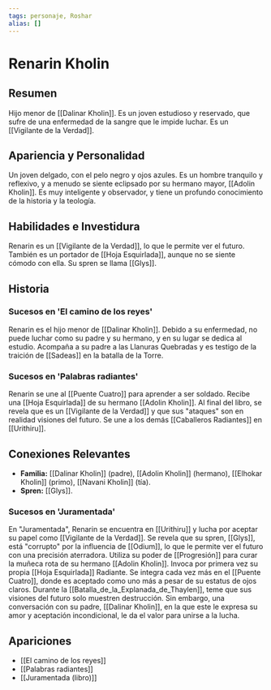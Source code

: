 ```yaml
---
tags: personaje, Roshar
alias: []
---
```


# Renarin Kholin

## Resumen
Hijo menor de [[Dalinar Kholin]]. Es un joven estudioso y reservado, que sufre de una enfermedad de la sangre que le impide luchar. Es un [[Vigilante de la Verdad]].

## Apariencia y Personalidad
Un joven delgado, con el pelo negro y ojos azules. Es un hombre tranquilo y reflexivo, y a menudo se siente eclipsado por su hermano mayor, [[Adolin Kholin]]. Es muy inteligente y observador, y tiene un profundo conocimiento de la historia y la teología.

## Habilidades e Investidura
Renarin es un [[Vigilante de la Verdad]], lo que le permite ver el futuro. También es un portador de [[Hoja Esquirlada]], aunque no se siente cómodo con ella. Su spren se llama [[Glys]].

## Historia
### Sucesos en 'El camino de los reyes'
Renarin es el hijo menor de [[Dalinar Kholin]]. Debido a su enfermedad, no puede luchar como su padre y su hermano, y en su lugar se dedica al estudio. Acompaña a su padre a las Llanuras Quebradas y es testigo de la traición de [[Sadeas]] en la batalla de la Torre.

### Sucesos en 'Palabras radiantes'
Renarin se une al [[Puente Cuatro]] para aprender a ser soldado. Recibe una [[Hoja Esquirlada]] de su hermano [[Adolin Kholin]]. Al final del libro, se revela que es un [[Vigilante de la Verdad]] y que sus "ataques" son en realidad visiones del futuro. Se une a los demás [[Caballeros Radiantes]] en [[Urithiru]].

## Conexiones Relevantes
* **Familia:** [[Dalinar Kholin]] (padre), [[Adolin Kholin]] (hermano), [[Elhokar Kholin]] (primo), [[Navani Kholin]] (tía).
* **Spren:** [[Glys]].

### Sucesos en 'Juramentada'
En "Juramentada", Renarin se encuentra en [[Urithiru]] y lucha por aceptar su papel como [[Vigilante de la Verdad]]. Se revela que su spren, [[Glys]], está "corrupto" por la influencia de [[Odium]], lo que le permite ver el futuro con una precisión aterradora. Utiliza su poder de [[Progresión]] para curar la muñeca rota de su hermano [[Adolin Kholin]]. Invoca por primera vez su propia [[Hoja Esquirlada]] Radiante. Se integra cada vez más en el [[Puente Cuatro]], donde es aceptado como uno más a pesar de su estatus de ojos claros. Durante la [[Batalla_de_la_Explanada_de_Thaylen]], teme que sus visiones del futuro solo muestren destrucción. Sin embargo, una conversación con su padre, [[Dalinar Kholin]], en la que este le expresa su amor y aceptación incondicional, le da el valor para unirse a la lucha.

## Apariciones
* [[El camino de los reyes]]
* [[Palabras radiantes]]
* [[Juramentada (libro)]]